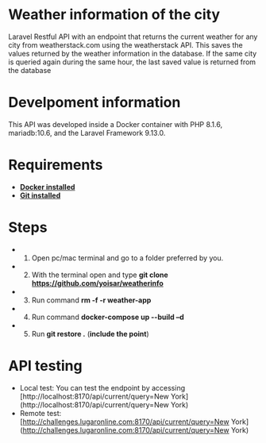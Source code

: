 # Weather information of the city
Laravel Restful API with an endpoint that returns the current weather for any city from weatherstack.com using the weatherstack API. This saves the values ​​returned by the weather information in the database. If the same city is queried again during the same hour, the last saved value is returned from the database

# Develpoment information
This API was developed inside a Docker container with PHP 8.1.6, mariadb:10.6, and the Laravel Framework 9.13.0.

# Requirements
- **[Docker installed ](https://docs.docker.com/engine/install/centos/)**
- **[Git installed ](https://git-scm.com/downloads)**

# Steps
- 1.	Open pc/mac terminal and go to a folder preferred by you.
- 2.	With the terminal open and type **git clone https://github.com/yoisar/weatherinfo**
- 3.	Run command **rm -f -r weather-app**
- 4.	Run command **docker-compose up --build –d**
- 5.	Run **git restore .** (**include the point**)

# API testing
-	Local test: You can test the endpoint by accessing [http://localhost:8170/api/current/query=New York](http://localhost:8170/api/current/query=New York)
-	Remote test: [http://challenges.lugaronline.com:8170/api/current/query=New York](http://challenges.lugaronline.com:8170/api/current/query=New York)
